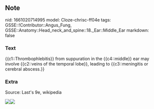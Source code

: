 ## Note
nid: 1661020714995
model: Cloze-chrisc-ff04e
tags: GSSE::!Contributor::Angus_Fung, GSSE::Anatomy::Head_neck_and_spine::18._Ear::Middle_Ear
markdown: false

### Text
{{c1::Thrombophlebitis}} from suppuration in the {{c4::middle}} ear may involve {{c2::veins of the temporal lobe}}, leading to {{c3::meningitis or cerebral abscess.}}

### Extra
Source: Last's 9e, wikipedia
<div><img src="Pterygoid-plexus-of-veins.png"><img src= 
"e3f2ba860213579366508047444c62_gallery.jpeg"></div>
